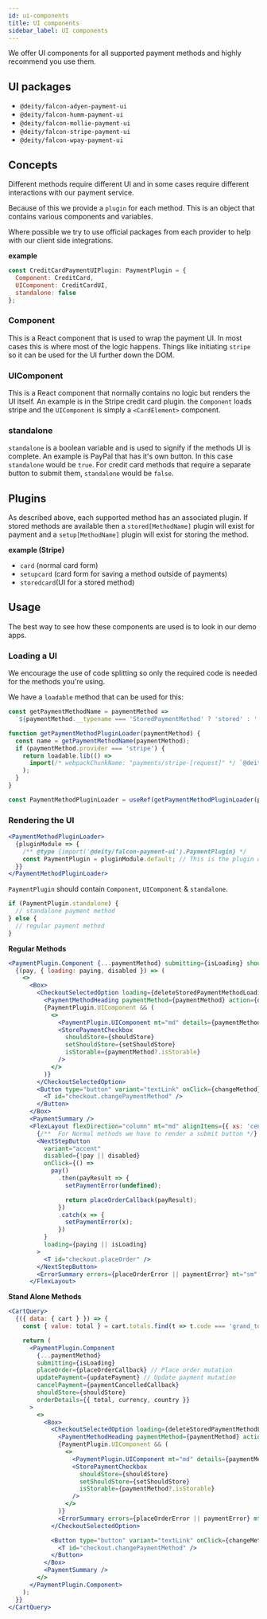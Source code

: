 ```yaml
---
id: ui-components
title: UI components
sidebar_label: UI components
---
```


We offer UI components for all supported payment methods and highly recommend you use them.

## UI packages

- `@deity/falcon-adyen-payment-ui`
- `@deity/falcon-humm-payment-ui`
- `@deity/falcon-mollie-payment-ui`
- `@deity/falcon-stripe-payment-ui`
- `@deity/falcon-wpay-payment-ui`

## Concepts

Different methods require different UI and in some cases require different interactions with our payment service.

Because of this we provide a `plugin` for each method. This is an object that contains various components and variables.

Where possible we try to use official packages from each provider to help with our client side integrations.

**example**

```jsx
const CreditCardPaymentUIPlugin: PaymentPlugin = {
  Component: CreditCard,
  UIComponent: CreditCardUI,
  standalone: false
};
```

### Component

This is a React component that is used to wrap the payment UI. In most cases this is where most of the logic happens. Things like initiating `stripe` so it can be used for the UI further down the DOM.

### UIComponent

This is a React component that normally contains no logic but renders the UI itself. An example is in the Stripe credit card plugin. the `Component` loads stripe and the `UIComponent` is simply a `<CardElement>` component.

### standalone

`standalone` is a boolean variable and is used to signify if the methods UI is complete. An example is PayPal that has it's own button. In this case `standalone` would be `true`. For credit card methods that require a separate button to submit them, `standalone` would be `false`.

## Plugins

As described above, each supported method has an associated plugin. If stored methods are available then a `stored[MethodName]` plugin will exist for payment and a `setup[MethodName]` plugin will exist for storing the method.

**example (Stripe)**

- `card` (normal card form)
- `setupcard` (card form for saving a method outside of payments)
- `storedcard`(UI for a stored method)

## Usage

The best way to see how these components are used is to look in our demo apps.

### Loading a UI

We encourage the use of code splitting so only the required code is needed for the methods you're using.

We have a `loadable` method that can be used for this:

```jsx
const getPaymentMethodName = paymentMethod =>
  `${paymentMethod.__typename === 'StoredPaymentMethod' ? 'stored' : ''}${paymentMethod.method}`;

function getPaymentMethodPluginLoader(paymentMethod) {
  const name = getPaymentMethodName(paymentMethod);
  if (paymentMethod.provider === 'stripe') {
    return loadable.lib(() =>
      import(/* webpackChunkName: "payments/stripe-[request]" */ `@deity/falcon-stripe-payment-ui/dist/plugins/${name}`)
    );
  }
}

const PaymentMethodPluginLoader = useRef(getPaymentMethodPluginLoader(paymentMethod)).current;
```

### Rendering the UI

```jsx
<PaymentMethodPluginLoader>
  {pluginModule => {
    /** @type {import('@deity/falcon-payment-ui').PaymentPlugin} */
    const PaymentPlugin = pluginModule.default; // This is the plugin object described above
  }}
</PaymentMethodPluginLoader>
```

`PaymentPlugin` should contain `Component`, `UIComponent` & `standalone`.

```jsx
if (PaymentPlugin.standalone) {
  // standalone payment method
} else {
  // regular payment method
}
```

**Regular Methods**

```jsx
<PaymentPlugin.Component {...paymentMethod} submitting={isLoading} shouldStore={shouldStore}>
  {(pay, { loading: paying, disabled }) => (
    <>
      <Box>
        <CheckoutSelectedOption loading={deleteStoredPaymentMethodLoading}>
          <PaymentMethodHeading paymentMethod={paymentMethod} action={deleteStoredPaymentMethod} />
          {PaymentPlugin.UIComponent && (
            <>
              <PaymentPlugin.UIComponent mt="md" details={paymentMethod.details || {}} />
              <StorePaymentCheckbox
                shouldStore={shouldStore}
                setShouldStore={setShouldStore}
                isStorable={paymentMethod?.isStorable}
              />
            </>
          )}
        </CheckoutSelectedOption>
        <Button type="button" variant="textLink" onClick={changeMethod} mt="sm">
          <T id="checkout.changePaymentMethod" />
        </Button>
      </Box>
      <PaymentSummary />
      <FlexLayout flexDirection="column" mt="md" alignItems={{ xs: 'center', md: 'flex-start' }}>
        {/**  For Normal methods we have to render a submit button */}
        <NextStepButton
          variant="accent"
          disabled={!pay || disabled}
          onClick={() =>
            pay()
              .then(payResult => {
                setPaymentError(undefined);

                return placeOrderCallback(payResult);
              })
              .catch(x => {
                setPaymentError(x);
              })
          }
          loading={paying || isLoading}
        >
          <T id="checkout.placeOrder" />
        </NextStepButton>
        <ErrorSummary errors={placeOrderError || paymentError} mt="sm" />
      </FlexLayout>
```

**Stand Alone Methods**

```jsx
<CartQuery>
  {({ data: { cart } }) => {
    const { value: total } = cart.totals.find(t => t.code === 'grand_total');

    return (
      <PaymentPlugin.Component
        {...paymentMethod}
        submitting={isLoading}
        placeOrder={placeOrderCallback} // Place order mutation
        updatePayment={updatePayment} // Update payment mutation
        cancelPayment={paymentCancelledCallback}
        shouldStore={shouldStore}
        orderDetails={{ total, currency, country }}
      >
        <>
          <Box>
            <CheckoutSelectedOption loading={deleteStoredPaymentMethodLoading}>
              <PaymentMethodHeading paymentMethod={paymentMethod} action={deleteStoredPaymentMethod} />
              {PaymentPlugin.UIComponent && (
                <>
                  <PaymentPlugin.UIComponent mt="md" details={paymentMethod.details || {}} />
                  <StorePaymentCheckbox
                    shouldStore={shouldStore}
                    setShouldStore={setShouldStore}
                    isStorable={paymentMethod?.isStorable}
                  />
                </>
              )}
              <ErrorSummary errors={placeOrderError || paymentError} mt="sm" />
            </CheckoutSelectedOption>

            <Button type="button" variant="textLink" onClick={changeMethod} mt="sm">
              <T id="checkout.changePaymentMethod" />
            </Button>
          </Box>
          <PaymentSummary />
        </>
      </PaymentPlugin.Component>
    );
  }}
</CartQuery>
```
